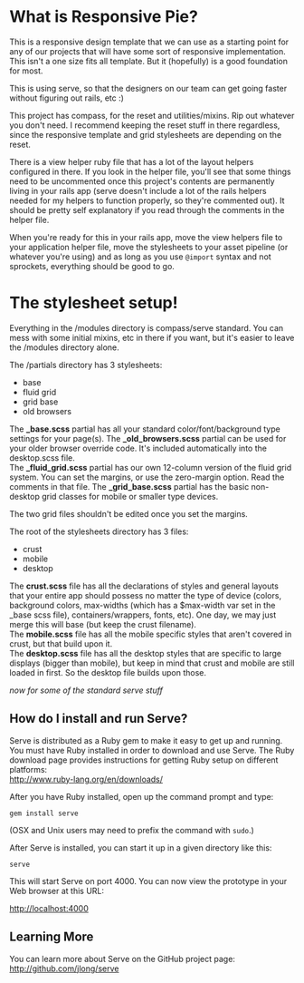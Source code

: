 What is Responsive Pie?
=============

This is a responsive design template that we can use as a starting point for any of our projects that will have some sort of responsive implementation. This isn't a one size fits all template. But it (hopefully) is a good foundation for most.

This is using serve, so that the designers on our team can get going faster without figuring out rails, etc :)  

This project has compass, for the reset and utilities/mixins. Rip out whatever you don't need. 
I recommend keeping the reset stuff in there regardless, since the responsive template and grid stylesheets 
are depending on the reset.  

There is a view helper ruby file that has a lot of the layout helpers configured in there. 
If you look in the helper file, you'll see that some things need to be uncommented once this project's 
contents are permanently living in your rails app (serve doesn't include a lot of the 
rails helpers needed for my helpers to function properly, so they're commented out). 
It should be pretty self explanatory if you read through the comments in the helper file.  

When you're ready for this in your rails app, move the view helpers file to your application helper file,
move the stylesheets to your asset pipeline (or whatever you're using)
and as long as you use `@import` syntax and not sprockets, everything should be good to go.


The stylesheet setup!
=============

Everything in the /modules directory is compass/serve standard. You can mess with some initial mixins, etc in there if you want, but it's easier to leave the /modules directory alone.  

The /partials directory has 3 stylesheets:  
* base
* fluid grid
* grid base 
* old browsers  

The **_base.scss** partial has all your standard color/font/background type settings for your page(s). 
The **_old_browsers.scss** partial can be used for your older browser override code. It's included automatically into the desktop.scss file.  
The **_fluid_grid.scss** partial has our own 12-column version of the fluid grid system. You can set the margins, or use the zero-margin option. Read the comments in that file.
The **_grid_base.scss** partial has the basic non-desktop grid classes for mobile or smaller type devices.  

The two grid files shouldn't be edited once you set the margins.  

The root of the stylesheets directory has 3 files:  
* crust
* mobile
* desktop  

The **crust.scss** file has all the declarations of styles and general layouts that your entire app should possess
no matter the type of device (colors, background colors, max-widths (which has a $max-width var set in the _base scss file), containers/wrappers, fonts, etc). 
One day, we may just merge this will base (but keep the crust filename).  
The **mobile.scss** file has all the mobile specific styles that aren't covered in crust, but that build upon it.  
The **desktop.scss** file has all the desktop styles that are specific to large displays (bigger than mobile), 
but keep in mind that crust and mobile are still loaded in first. So the desktop file builds upon those.


_now for some of the standard serve stuff_  


How do I install and run Serve?
-------------------------------

Serve is distributed as a Ruby gem to make it easy to get up and running. You
must have Ruby installed in order to download and use Serve. The Ruby download
page provides instructions for getting Ruby setup on different platforms:  
<http://www.ruby-lang.org/en/downloads/>

After you have Ruby installed, open up the command prompt and type:

    gem install serve

(OSX and Unix users may need to prefix the command with `sudo`.)

After Serve is installed, you can start it up in a given directory like this:

    serve

This will start Serve on port 4000. You can now view the prototype in your
Web browser at this URL:

<http://localhost:4000>


Learning More
-------------

You can learn more about Serve on the GitHub project page:  
<http://github.com/jlong/serve>